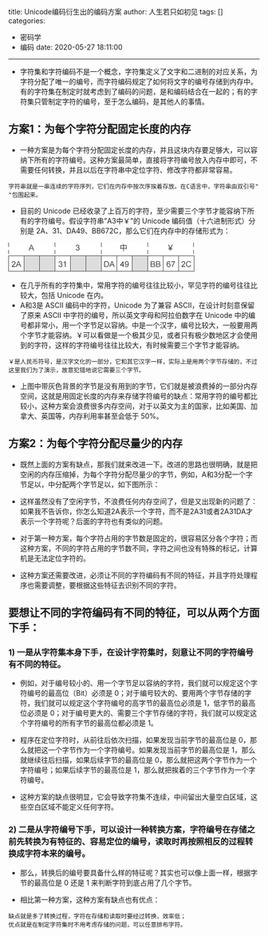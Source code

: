 title: Unicode编码衍生出的编码方案
author: 人生若只如初见
tags: []
categories:
  - 密码学
  - 编码
date: 2020-05-27 18:11:00
---
* 字符集和字符编码不是一个概念，字符集定义了文字和二进制的对应关系，为字符分配了唯一的编号，而字符编码规定了如何将文字的编号存储到内存中。有的字符集在制定时就考虑到了编码的问题，是和编码结合在一起的；有的字符集只管制定字符的编号，至于怎么编码，是其他人的事情。

## 方案1：为每个字符分配固定长度的内存

* 一种方案是为每个字符分配固定长度的内存，并且这块内存要足够大，可以容纳下所有的字符编号。这种方案最简单，直接将字符编号放入内存中即可，不需要任何转换，并且以后在字符串中定位字符、修改字符都非常容易。

```
字符串就是一串连续的字符序列，它们在内存中按次序挨着存放。在C语言中，字符串由双引号" "包围起来。
```
* 目前的 Unicode 已经收录了上百万的字符，至少需要三个字节才能容纳下所有的字符编号。假设字符串”A3中￥”的 Unicode 编码值（十六进制形式）分别是 2A、31、DA49、BB672C，那么它们在内存中的存储形式为：

![](/images/pasted-13.png)
* 在几乎所有的字符集中，常用字符的编号往往比较小，罕见字符的编号往往比较大，包括 Unicode 在内。
* A和3是 ASCII 编码中的字符，Unicode 为了兼容 ASCII，在设计时刻意保留了原来 ASCII 中字符的编号，所以英文字母和阿拉伯数字在 Unicode 中的编号都非常小，用一个字节足以容纳。中是一个汉字，编号比较大，一般要用两个字节才能容纳。￥可以看做是一个极其少见，或者只有极少数地区才会使用到的字符，这样的字符编号往往比较大，有时候需要三个字节才能容纳。

```
￥是人民币符号，是汉字文化的一部分，它和其它汉字一样，实际上是用两个字节存储的，不过这里我们为了演示，故意犯错地说它需要三个字节。
```
* 上图中带灰色背景的字节是没有用到的字节，它们就是被浪费掉的一部分内存空间，这就是用固定长度的内存来存储字符编号的缺点：常用字符的编号都比较小，这种方案会浪费很多内存空间，对于以英文为主的国家，比如美国、加拿大、英国等，内存利用率甚至会低于 50%。
## 方案2：为每个字符分配尽量少的内存

* 既然上面的方案有缺点，那我们就来改进一下。改进的思路也很明确，就是把空闲的内存压缩掉，为每个字符分配尽量少的字节，例如，A和3分配一个字节足以，中分配两个字节足以，如下图所示：

* 这样虽然没有了空闲字节，不浪费任何内存空间了，但是又出现新的问题了：如果我不告诉你，你怎么知道2A表示一个字符，而不是2A31或者2A31DA才表示一个字符呢？后面的字符也有类似的问题。

* 对于第一种方案，每个字符占用的字节数是固定的，很容易区分各个字符；而这种方案，不同的字符占用的字节数不同，字符之间也没有特殊的标记，计算机是无法定位字符的。

* 这种方案还需要改进，必须让不同的字符编码有不同的特征，并且字符处理程序也需要调整，要根据这些特征去识别不同的字符。

## 要想让不同的字符编码有不同的特征，可以从两个方面下手：

### 1) 一是从字符集本身下手，在设计字符集时，刻意让不同的字符编号有不同的特征。

* 例如，对于编号较小的、用一个字节足以容纳的字符，我们就可以规定这个字符编号的最高位（Bit）必须是 0；对于编号较大的、要用两个字节存储的字符，我们就可以规定这个字符编号的高字节的最高位必须是 1，低字节的最高位必须是 0；对于编号更大的、需要三个字节存储的字符，我们就可以规定这个字符编号的所有字节的最高位都必须是 1。

* 程序在定位字符时，从前往后依次扫描，如果发现当前字节的最高位是 0，那么就把这一个字节作为一个字符编号。如果发现当前字节的最高位是 1，那么就继续往后扫描，如果后续字节的最高位是 0，那么就把这两个字节作为一个字符编号；如果后续字节的最高位是 1，那么就把挨着的三个字节作为一个字符编号。

* 这种方案的缺点很明显，它会导致字符集不连续，中间留出大量空白区域，这些空白区域不能定义任何字符。

### 2) 二是从字符编号下手，可以设计一种转换方案，字符编号在存储之前先转换为有特征的、容易定位的编号，读取时再按照相反的过程转换成字符本来的编号。

* 那么，转换后的编号要具备什么样的特征呢？其实也可以像上面一样，根据字节的最高位是 0 还是 1 来判断字符到底占用了几个字节。

* 相比第一种方案，这种方案有缺点也有优点：

```
缺点就是多了转换过程，字符在存储和读取时要经过转换，效率低；
优点就是在制定字符集时不用考虑存储的问题，可以任意排布字符。
```